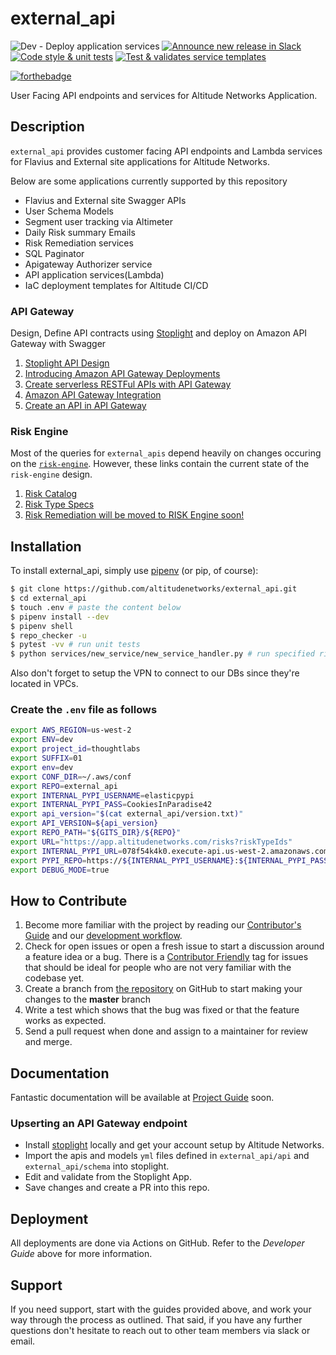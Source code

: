 # external_api

![Dev - Deploy application services](https://github.com/altitudenetworks/external_api/workflows/Dev%20-%20Deploy%20application%20services/badge.svg)
[![Announce new release in Slack](https://github.com/altitudenetworks/external_api/actions/workflows/on_release_merge.yml/badge.svg)](https://github.com/altitudenetworks/external_api/actions/workflows/on_release_merge.yml)
[![Code style & unit tests](https://github.com/altitudenetworks/external_api/actions/workflows/on_push.yml/badge.svg)](https://github.com/altitudenetworks/external_api/actions/workflows/on_push.yml)
[![Test & validates service templates](https://github.com/altitudenetworks/external_api/actions/workflows/on_push_validate_service_templates.yml/badge.svg)](https://github.com/altitudenetworks/external_api/actions/workflows/on_push_validate_service_templates.yml)

[![forthebadge](https://forthebadge.com/images/badges/made-with-python.svg)](https://forthebadge.com)

User Facing API endpoints and services for Altitude Networks Application.


## Description
`external_api` provides customer facing API endpoints and Lambda services for Flavius and External site applications for Altitude Networks.

Below are some applications currently supported by this repository
- Flavius and External site Swagger APIs
- User Schema Models
- Segment user tracking via Altimeter
- Daily Risk summary Emails
- Risk Remediation services
- SQL Paginator
- Apigateway Authorizer service
- API application services(Lambda)
- IaC deployment templates for Altitude CI/CD


### API Gateway

Design, Define API contracts using [Stoplight](https://stoplight.io/) and deploy on Amazon API Gateway with Swagger

1. [Stoplight API Design](https://stoplight.io/design/)
2. [Introducing Amazon API Gateway Deployments](https://swagger.io/blog/api-development/introducing-the-amazon-api-gateway-integration/)
3. [Create serverless RESTFul APIs with API Gateway](https://cloudonaut.io/create-a-serverless-restful-api-with-api-gateway-swagger-lambda-and-dynamodb/)
4. [Amazon API Gateway Integration](https://app.swaggerhub.com/help/integrations/amazon-api-gateway)
5. [Create an API in API Gateway](https://docs.aws.amazon.com/apigateway/latest/developerguide/how-to-create-api.html)

### Risk Engine

Most of the queries for `external_apis` depend heavily on changes occuring on the [`risk-engine`](https://github.com/altitudenetworks/risk_detection). However, these links contain the current state of the `risk-engine` design.

1. [Risk Catalog](https://altitudenetworks.atlassian.net/wiki/spaces/PROD/pages/31129740/Risk+Catalog)
2. [Risk Type Specs](https://altitudenetworks.atlassian.net/wiki/spaces/PROD/pages/762216490/Risk+Type+Specs)
3. [Risk Remediation will be moved to RISK Engine soon!](https://github.com/altitudenetworks/risk_detection)


## Installation

To install external_api, simply use [pipenv](http://pipenv.org/) (or pip, of course):

```bash
$ git clone https://github.com/altitudenetworks/external_api.git
$ cd external_api
$ touch .env # paste the content below
$ pipenv install --dev
$ pipenv shell
$ repo_checker -u
$ pytest -vv # run unit tests
$ python services/new_service/new_service_handler.py # run specified risk service locally.
```

Also don't forget to setup the VPN to connect to our DBs since they're located in VPCs.

### Create the `.env` file as follows
```sh
export AWS_REGION=us-west-2
export ENV=dev
export project_id=thoughtlabs
export SUFFIX=01
export env=dev
export CONF_DIR=~/.aws/conf
export REPO=external_api
export INTERNAL_PYPI_USERNAME=elasticpypi
export INTERNAL_PYPI_PASS=CookiesInParadise42
export api_version="$(cat external_api/version.txt)"
export API_VERSION=${api_version}
export REPO_PATH="${GITS_DIR}/${REPO}"
export URL="https://app.altitudenetworks.com/risks?riskTypeIds"
export INTERNAL_PYPI_URL=078f54k4k0.execute-api.us-west-2.amazonaws.com/dev/simple
export PYPI_REPO=https://${INTERNAL_PYPI_USERNAME}:${INTERNAL_PYPI_PASS}@${INTERNAL_PYPI_URL}
export DEBUG_MODE=true
```


## How to Contribute
1.  Become more familiar with the project by reading our [Contributor's Guide](https://altitudenetworks.atlassian.net/wiki/spaces/ENG/pages/33185/Code+Contribution+Guidelines) and our [development workflow](https://altitudenetworks.atlassian.net/wiki/spaces/ENG/pages/22642689/Altitude+Deployment+Workflow).
2.  Check for open issues or open a fresh issue to start a discussion
    around a feature idea or a bug. There is a [Contributor
    Friendly](https://altitudenetworks.atlassian.net/secure/RapidBoard.jspa?projectKey=BACK&useStoredSettings=true&rapidView=3)
    tag for issues that should be ideal for people who are not very
    familiar with the codebase yet.
3.  Create a branch from [the repository](https://github.com/altitudenetworks/external_api) on
    GitHub to start making your changes to the **master** branch
4.  Write a test which shows that the bug was fixed or that the feature
    works as expected.
5.  Send a pull request when done and assign to a maintainer for review and merge.


## Documentation

Fantastic documentation will be available at [Project Guide](https://altitudenetworks.atlassian.net/wiki/spaces/ENG/pages/113279027/How+to+set+up+pipenv+for+development+and+deployment) soon.

### Upserting an API Gateway endpoint

- Install [stoplight](https://stoplight.io/design/) locally and get your account setup by Altitude Networks.
- Import the apis and models `yml` files defined in `external_api/api` and `external_api/schema` into stoplight.
- Edit and validate from the Stoplight App.
- Save changes and create a PR into this repo.


## Deployment
All deployments are done via Actions on GitHub. Refer to the *Developer Guide* above for more information.

## Support
If you need support, start with the guides provided above, and work your way through the process as outlined.
That said, if you have any further questions don't hesitate to reach out to other team members via slack or email.
